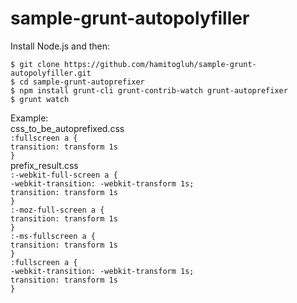 # sample-grunt-autopolyfiller
Install Node.js and then:

`$ git clone https://github.com/hamitogluh/sample-grunt-autopolyfiller.git`<br />
`$ cd sample-grunt-autoprefixer`<br />
`$ npm install grunt-cli grunt-contrib-watch grunt-autoprefixer`<br />
`$ grunt watch`<br />

Example: <br />
css_to_be_autoprefixed.css <br />
`:fullscreen a {`<br />
    `transition: transform 1s`<br />
`}`<br />
prefix_result.css <br />
`:-webkit-full-screen a {`<br />
    `-webkit-transition: -webkit-transform 1s;`<br />
            `transition: transform 1s`<br />
`}`<br />
`:-moz-full-screen a {`<br />
    `transition: transform 1s`<br />
`}`<br />
`:-ms-fullscreen a {`<br />
    `transition: transform 1s`<br />
`}`<br />
`:fullscreen a {`<br />
    `-webkit-transition: -webkit-transform 1s;`<br />
            `transition: transform 1s`<br />
`}`
